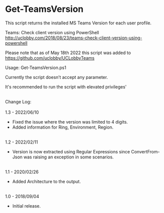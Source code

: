# Get-TeamsVersion
This script returns the installed MS Teams Version for each user profile.

Teams: Check client version using PowerShell
http://uclobby.com/2018/08/23/teams-check-client-version-using-powershell


Please note that as of May 18th 2022 this script was added to https://github.com/uclobby/UCLobbyTeams

Usage:
Get-TeamsVersion.ps1

Currently the script doesn’t accept any parameter.

It's recommended to run the script with elevated privileges' 

<br/>Change Log:
<br/>
<br/>1.3 - 2022/06/10
<ul>
  <li>Fixed the issue where the version was limited to 4 digits.</li>
  <li>Added information for Ring, Environment, Region.</li>
</ul>
<br/>1.2 - 2022/02/11
<ul>
        <li>Version is now extracted using Regular Expressions since ConvertFrom-Json was raising an exception in some scenarios.</li>
</ul>
<br/>1.1 - 2020/02/26
<ul>
        <li>Added Architecture to the output.</li>
</ul>
<br/>1.0 - 2018/09/04
<ul>
    <li>Initial release.</li>
</ul>
